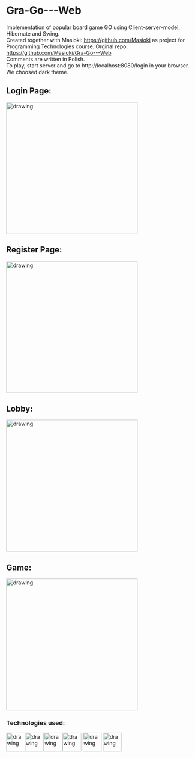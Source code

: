 # Gra-Go---Web
Implementation of popular board game GO using Client-server-model, Hibernate and Swing.     
Created together with Masioki: https://github.com/Masioki as project for Programming Technologies course. 
Orginal repo: https://github.com/Masioki/Gra-Go---Web  
Comments are written in Polish.  
To play, start server and go to http://localhost:8080/login in your browser.  
We choosed dark theme. 
## Login Page:

<img src="https://github.com/regin123/Gra-Go---Web/blob/master/pictures/login.png" alt="drawing" height=350px/>  

## Register Page:

<img src="https://github.com/regin123/Gra-Go---Web/blob/master/pictures/register.png" alt="drawing" height=350px/>  

## Lobby:

<img src="https://github.com/regin123/Gra-Go---Web/blob/master/pictures/lobby.png" alt="drawing" height=350px/>  

## Game:

<img src="https://github.com/regin123/Gra-Go---Web/blob/master/pictures/game.png" alt="drawing" height=350px/>  

### Technologies used:

<img src="https://vignette.wikia.nocookie.net/jfx/images/5/5a/JavaFXIsland600x300.png/revision/latest?cb=20070917150551" alt="drawing" height=50px/><img 
src="https://i0.wp.com/gluonhq.com/wp-content/uploads/2015/02/SceneBuilderLogo.png?fit=781%2C781&ssl=1" alt="drawing" height=50px/><img 
src="https://www.techcentral.ie/wp-content/uploads/2019/07/Java_jdk_logo_web-372x210.jpg" alt="drawing" height=50px/><img 
src="https://upload.wikimedia.org/wikipedia/commons/thumb/d/d5/IntelliJ_IDEA_Logo.svg/1024px-IntelliJ_IDEA_Logo.svg.png" alt="drawing" height=50px/>
<img src="https://upload.wikimedia.org/wikipedia/commons/2/22/Hibernate_logo_a.png" alt="drawing" height=50px/>
<img src="https://upload.wikimedia.org/wikipedia/commons/4/44/Spring_Framework_Logo_2018.svg" alt="drawing" height=50px/>
